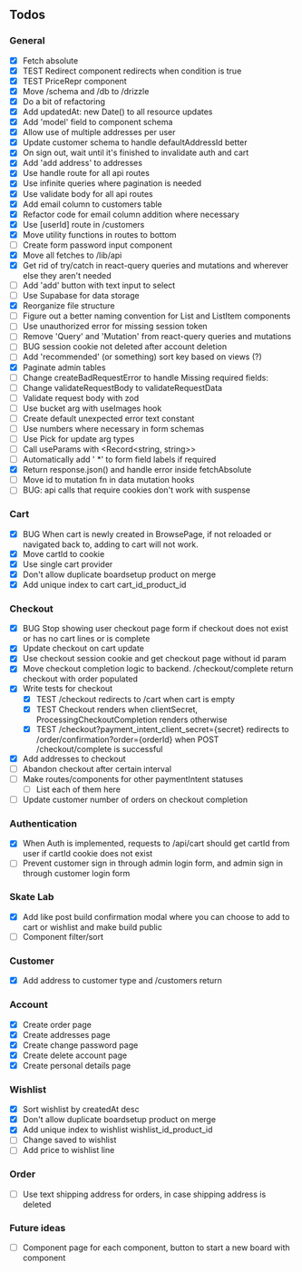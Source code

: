 ## Todos

### General

-   [x] Fetch absolute
-   [x] TEST Redirect component redirects when condition is true
-   [x] TEST PriceRepr component
-   [x] Move /schema and /db to /drizzle
-   [x] Do a bit of refactoring
-   [x] Add updatedAt: new Date() to all resource updates
-   [x] Add 'model' field to component schema
-   [x] Allow use of multiple addresses per user
-   [x] Update customer schema to handle defaultAddressId better
-   [x] On sign out, wait until it's finished to invalidate auth and cart
-   [x] Add 'add address' to addresses
-   [x] Use handle route for all api routes
-   [x] Use infinite queries where pagination is needed
-   [x] Use validate body for all api routes
-   [x] Add email column to customers table
-   [x] Refactor code for email column addition where necessary
-   [x] Use [userId] route in /customers
-   [x] Move utility functions in routes to bottom
-   [ ] Create form password input component
-   [x] Move all fetches to /lib/api
-   [x] Get rid of try/catch in react-query queries and mutations and wherever else they aren't needed
-   [ ] Add 'add' button with text input to select
-   [ ] Use Supabase for data storage
-   [x] Reorganize file structure
-   [ ] Figure out a better naming convention for List and ListItem components
-   [ ] Use unauthorized error for missing session token
-   [ ] Remove 'Query' and 'Mutation' from react-query queries and mutations
-   [ ] BUG session cookie not deleted after account deletion
-   [ ] Add 'recommended' (or something) sort key based on views (?)
-   [x] Paginate admin tables
-   [ ] Change createBadRequestError to handle Missing required fields:
-   [ ] Change validateRequestBody to validateRequestData
-   [ ] Validate request body with zod
-   [ ] Use bucket arg with useImages hook
-   [ ] Create default unexpected error text constant
-   [ ] Use numbers where necessary in form schemas
-   [ ] Use Pick for update arg types
-   [ ] Call useParams with <Record<string, string>>
-   [ ] Automatically add ' \*' to form field labels if required
-   [x] Return response.json() and handle error inside fetchAbsolute
-   [ ] Move id to mutation fn in data mutation hooks
-   [ ] BUG: api calls that require cookies don't work with suspense

### Cart

-   [x] BUG When cart is newly created in BrowsePage, if not reloaded or navigated back to, adding to cart will not work.
-   [x] Move cartId to cookie
-   [x] Use single cart provider
-   [x] Don't allow duplicate boardsetup product on merge
-   [x] Add unique index to cart cart_id_product_id

### Checkout

-   [x] BUG Stop showing user checkout page form if checkout does not exist or has no cart lines or is complete
-   [x] Update checkout on cart update
-   [x] Use checkout session cookie and get checkout page without id param
-   [x] Move checkout completion logic to backend. /checkout/complete return checkout with order populated
-   [x] Write tests for checkout
    -   [x] TEST /checkout redirects to /cart when cart is empty
    -   [x] TEST Checkout renders when clientSecret, ProcessingCheckoutCompletion renders otherwise
    -   [x] TEST /checkout?payment_intent_client_secret={secret} redirects to /order/confirmation?order={orderId} when POST /checkout/complete is successful
-   [x] Add addresses to checkout
-   [ ] Abandon checkout after certain interval
-   [ ] Make routes/components for other paymentIntent statuses
    -   [ ] List each of them here
-   [ ] Update customer number of orders on checkout completion

### Authentication

-   [x] When Auth is implemented, requests to /api/cart should get cartId from user if cartId cookie does not exist
-   [ ] Prevent customer sign in through admin login form, and admin sign in through customer login form

### Skate Lab

-   [x] Add like post build confirmation modal where you can choose to add to cart or wishlist and make build public
-   [ ] Component filter/sort

### Customer

-   [x] Add address to customer type and /customers return

### Account

-   [x] Create order page
-   [x] Create addresses page
-   [x] Create change password page
-   [x] Create delete account page
-   [x] Create personal details page

### Wishlist

-   [x] Sort wishlist by createdAt desc
-   [x] Don't allow duplicate boardsetup product on merge
-   [x] Add unique index to wishlist wishlist_id_product_id
-   [ ] Change saved to wishlist
-   [ ] Add price to wishlist line

### Order

-   [ ] Use text shipping address for orders, in case shipping address is deleted

### Future ideas

-   [ ] Component page for each component, button to start a new board with component
